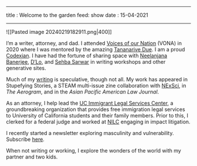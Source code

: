 
---
title : Welcome to the garden
feed: show
date : 15-04-2021

---
![[Pasted image 20240219182911.png|400]]

I’m a writer, attorney, and dad. I attended [Voices of our Nation](https://www.vonavoices.org/) (VONA) in 2020 where I was mentored by the amazing [Tananarive Due](https://www.tananarivedue.com/). I am a proud [Codexian](https://www.codexwriters.com/). I have had the fortune of sharing space with [Neelanjana Banerjee](https://www.neelanjanabanerjee.com/), [D’Lo](https://www.dlocokid.com/), and [Sehba Sarwar](https://sehbasarwar.com/) in writing workshops and other generative sites.

Much of my [writing](https://vivekmittal.com/index.php/writing/) is speculative, though not all. My work has appeared in Stupefying Stories, a STEAM multi-issue zine collaboration with [NExSci](https://nexsci.caltech.edu/), in _The Aerogram_, and in the _Asian Pacific American Law Journal_. 

As an attorney, I help lead the [UC Immigrant Legal Services Center](https://ucimm.law.ucdavis.edu/), a groundbreaking organization that provides free immigration legal services to University of California students and their family members. Prior to this, I clerked for a federal judge and worked at [NILC](HTTPS://NILC.org) engaging in impact litigation.

I recently started a newsletter exploring masculinity and vulnerability. Subscribe [here](http://vivmit.substack.com).

When not writing or working, I explore the wonders of the world with my partner and two kids.